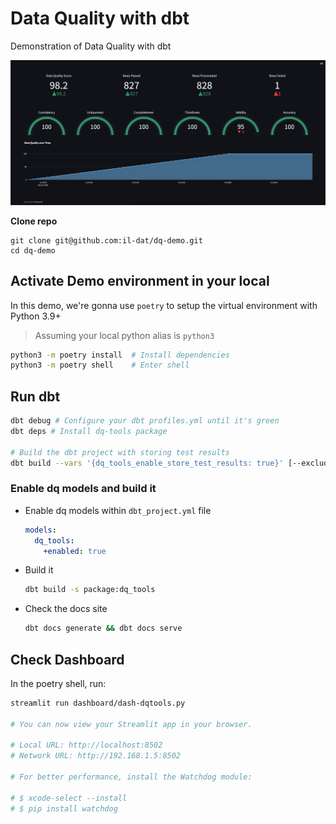 # Data Quality with dbt
Demonstration of Data Quality with dbt


![Streamlit dashboard](https://raw.githubusercontent.com/il-dat/dq-demo/main/dashboard/assets/simple-dashboard.png)

**Clone repo**
```
git clone git@github.com:il-dat/dq-demo.git
cd dq-demo
```

## Activate Demo environment in your local
In this demo, we're gonna use `poetry` to setup the virtual environment with Python 3.9+
> Assuming your local python alias is `python3`
```bash
python3 -m poetry install  # Install dependencies
python3 -m poetry shell    # Enter shell
```

## Run dbt
```bash
dbt debug # Configure your dbt profiles.yml until it's green
dbt deps # Install dq-tools package

# Build the dbt project with storing test results
dbt build --vars '{dq_tools_enable_store_test_results: true}' [--exclude package:dq_tools]
```

### Enable dq models and build it
  - Enable dq models within `dbt_project.yml` file
    ```yaml
    models:
      dq_tools:
        +enabled: true
    ```
  - Build it
    ```bash
    dbt build -s package:dq_tools
    ```
  - Check the docs site
    ```bash
    dbt docs generate && dbt docs serve
    ```

## Check Dashboard
In the poetry shell, run:
```bash
streamlit run dashboard/dash-dqtools.py

# You can now view your Streamlit app in your browser.

# Local URL: http://localhost:8502
# Network URL: http://192.168.1.5:8502

# For better performance, install the Watchdog module:

# $ xcode-select --install
# $ pip install watchdog
```
